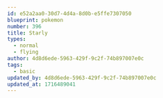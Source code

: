 ```yaml
---
id: e52a2aa0-30d7-4d4a-8d0b-e5ffe7307050
blueprint: pokemon
number: 396
title: Starly
types:
  - normal
  - flying
author: 4d8d6ede-5963-429f-9c2f-74b897007e0c
tags:
  - basic
updated_by: 4d8d6ede-5963-429f-9c2f-74b897007e0c
updated_at: 1716489041
---
```

